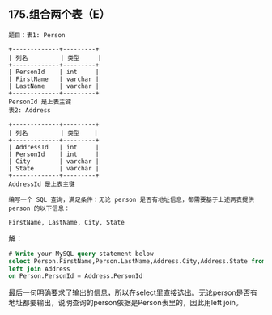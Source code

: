 ## 175.组合两个表（E）

```
题目：表1: Person

+-------------+---------+
| 列名         | 类型     |
+-------------+---------+
| PersonId    | int     |
| FirstName   | varchar |
| LastName    | varchar |
+-------------+---------+
PersonId 是上表主键
表2: Address

+-------------+---------+
| 列名         | 类型    |
+-------------+---------+
| AddressId   | int     |
| PersonId    | int     |
| City        | varchar |
| State       | varchar |
+-------------+---------+
AddressId 是上表主键

编写一个 SQL 查询，满足条件：无论 person 是否有地址信息，都需要基于上述两表提供 person 的以下信息：

FirstName, LastName, City, State
```



解：

```sql
# Write your MySQL query statement below
select Person.FirstName,Person.LastName,Address.City,Address.State from Person
left join Address
on Person.PersonId = Address.PersonId
```

最后一句明确要求了输出的信息，所以在select里直接选出。无论person是否有地址都要输出，说明查询的person依据是Person表里的，因此用left join。
